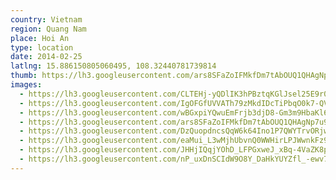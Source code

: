 ```yaml
---
country: Vietnam
region: Quang Nam
place: Hoi An
type: location
date: 2014-02-25
latlng: 15.886150805060495, 108.32440781739814
thumb: https://lh3.googleusercontent.com/ars8SFaZoIFMkfDm7tAbOUQ1QHAgNp7u9FMc4Kx4WJtVN4cRR6WOxwXInI1yAOnwX2bDFSb7MDACkX6o1ApEBJRrV3uxDZjkaGH9ohENLBlNMOPpAh5rDObLr8OC-SAehpJhKRE_VA
images:
  - https://lh3.googleusercontent.com/CLTEHj-yQDlIK3hPBztqKGlJsel25E9r0dyHgpzzuELda_bOVT4V3aJJTxKFAiSEyMCbCC2gq05kGR07AJOjSe45p2qHaAwy8ni6u_p_Smb4HJTgFIu_tl3CFdbLJjL5yVgKww9wVw
  - https://lh3.googleusercontent.com/IgOFGfUVVATh79zMkdIDcTiPbqO0k7-QVB-M8kgv4kvHnx0v20SPQzJUsyR602OKBEK6qqsg61d3Eohv8TYO7uWlUZHHL0LF8EUOdsl28Y83k4QlrFZMeHc2ZLDmunGXb07er_E0Lw
  - https://lh3.googleusercontent.com/wBGxpiYQwuEmFrjb3djD8-Gm3m9HbaKl636jlCLyhZERiVbBAT4Pz-3e928GSdm-Tl26h5NWvIaRTj3p0v0i8qm95PJOeG2M3eMezU6ff2ZLNaTszhX2cZfxstEr1I47em5UPEsmgg
  - https://lh3.googleusercontent.com/ars8SFaZoIFMkfDm7tAbOUQ1QHAgNp7u9FMc4Kx4WJtVN4cRR6WOxwXInI1yAOnwX2bDFSb7MDACkX6o1ApEBJRrV3uxDZjkaGH9ohENLBlNMOPpAh5rDObLr8OC-SAehpJhKRE_VA
  - https://lh3.googleusercontent.com/DzQuopdncsQqW6k64Ino1P7QWYTrvORjwatbz0rspsT7-6qcfAxC6Hw32tNNbHP6eGSfRk4QWIL-yV1VYuKm6FLATQa_mSeb-b1NxslRkWd5Xg66Es49mZEkaY0gWSG28eZJ9jG47w
  - https://lh3.googleusercontent.com/eaMui_L3wMjhUbvnQ0WWHirLPJWwnkFz9tJObNfbPTvvLDGMw65gi9B8_RyuILLNID_ly_8_2sOvKN1pBGlXrP5VPRvc5JUce7eknpC2y9QMgFdMCo2IMAcAh1Ja5K9W9KUyBFd76A
  - https://lh3.googleusercontent.com/JHHjIQqjYOhD_LFPGxweJ_xBq-4VaZK8p_yJ_6OI-8bPsmVu4FeaB3ovQYwsgMIbLGoXzVbkwaN8yVGYYZwNMaeglt3q9B3ddYBLyrb8R3oNCHqRDD4TQp4_UtMuAIEf-x41zvXUeg
  - https://lh3.googleusercontent.com/nP_uxDnSCIdW9O8Y_DaHkYUYZfl_-ewv7ToAzqXJSKKekhNDeRH8UZf1uTBo6F0VdASSTfcC_K6kO82sqBc-VAk8BpzAWan0ZNopoHCCZJR_MTLFDJ15hjE-YZs6kj0-E7F88Alxcw
---
```

